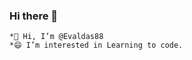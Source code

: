 ### Hi there 👋




    *👋 Hi, I’m @Evaldas88
    *😄 I’m interested in Learning to code.
     


<!--
**Evaldas88/Evaldas88** is a ✨ _special_ ✨ repository because its `README.md` (this file) appears on your GitHub profile.

Here are some ideas to get you started:

